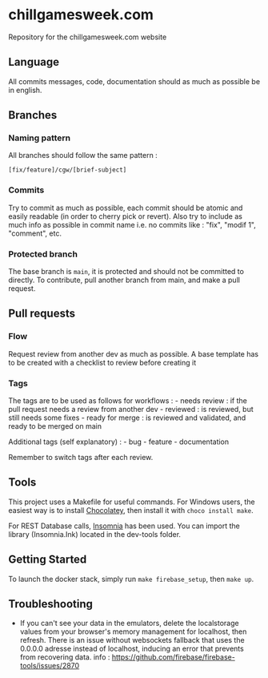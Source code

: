 # chillgamesweek.com
Repository for the chillgamesweek.com website

## Language
All commits messages, code, documentation should as much as possible be in english.

## Branches
### Naming pattern
All branches should follow the same pattern :
```
[fix/feature]/cgw/[brief-subject]
```

### Commits
Try to commit as much as possible, each commit should be atomic and easily readable (in order to cherry pick or revert).
Also try to include as much info as possible in commit name i.e. no commits like : "fix", "modif 1", "comment", etc.
### Protected branch
The base branch is `main`, it is protected and should not be committed to directly. To contribute, pull another branch from main, and make a pull request.

## Pull requests
### Flow
Request review from another dev as much as possible. A base template has to be created with a checklist to review before creating it

### Tags
The tags are to be used as follows for workflows :
    - needs review : if the pull request needs a review from another dev
    - reviewed : is reviewed, but still needs some fixes
    - ready for merge : is reviewed and validated, and ready to be merged on main

Additional tags (self explanatory) :
    - bug
    - feature
    - documentation

Remember to switch tags after each review.

## Tools

This project uses a Makefile for useful commands. For Windows users, the easiest way is to install [Chocolatey](https://chocolatey.org/install), then install it with `choco install make`.

For REST Database calls, [Insomnia](https://insomnia.rest/) has been used. You can import the library (Insomnia.Ink) located in the dev-tools folder.

## Getting Started

To launch the docker stack, simply run `make firebase_setup`, then `make up`.

## Troubleshooting

- If you can't see your data in the emulators, delete the localstorage values from your browser's memory management for localhost, then refresh. There is an issue without websockets fallback that uses the 0.0.0.0 adresse instead of localhost, inducing an error that prevents from recovering data. info : https://github.com/firebase/firebase-tools/issues/2870
